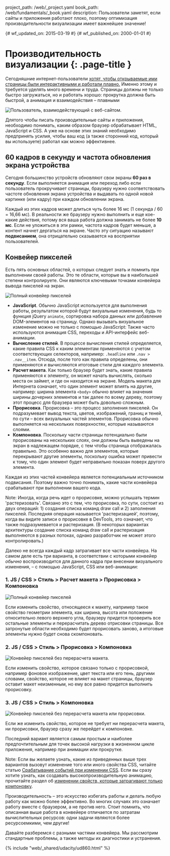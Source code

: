 project_path: /web/_project.yaml
book_path: /web/fundamentals/_book.yaml
description: Пользователи заметят, если сайты и приложения работают плохо, поэтому оптимизация производительности визуализации имеет важнейшее значение!

{# wf_updated_on: 2015-03-19 #}
{# wf_published_on: 2000-01-01 #}

# Производительность визуализации {: .page-title }



Сегодняшние интернет-пользователи <a href="http://paul.kinlan.me/what-news-readers-want/">хотят, чтобы открываемые ими страницы были интерактивными и работали плавно.</a> Именно этому и требуется уделять много времени и труда. Страницы должны не только быстро загружаться, но и работать хорошо: прокрутка должна быть быстрой, а анимация и взаимодействия – плавными

<img src="images/intro/response.jpg" class="center" alt="Пользователь, взаимодействующий с веб-сайтом.">

Длятого чтобы писать производительные сайты и приложения, необходимо понимать, каким образом браузер обрабатывает HTML, JavaScript и CSS. А уже на основе этих знаний необходимо предпринять усилия, чтобы ваш код (а также сторонний код, который вы используете) работал как можно эффективнее.

## 60 кадров в секунду и частота обновления экрана устройства

Сегодня большинство устройств обновляют свои экраны **60 раз в секунду**. Если выполняется анимация или переход либо если пользователь прокручивает страницы, браузеру нужно соответствовать частоте обновления экрана устройства и выдавать по одной новой картинке (или кадру) при каждом обновлении экрана.

Каждый из этих кадров может длиться чуть более 16 мс (1 секунда / 60 = 16,66 мс). В реальности же браузеру нужно выполнить и еще кое-какие действия, потому вся ваша работа должна занимать не более **10 мс**. Если не уложиться в эти рамки, частота кадров будет меньше, а контент начнет дергаться на экране. Часто эту ситуацию называют **подвисанием**, она отрицательно сказывается на восприятии пользователей.

## Конвейер пикселей
Есть пять основных областей, о которых следует знать и помнить при выполнении своей работы. Это те области, которые вы в наибольшей степени контролируете. Они являются ключевыми точками конвейера вывода пикселей на экран.

<img src="images/intro/frame-full.jpg" class="center" alt="Полный конвейер пикселей">

* **JavaScript**. Обычно JavaScript используется для выполнения работы, результатом которой будут визуальные изменения, будь то функция jQuery `animate`, сортировка набора данных или добавление DOM-элементов на страницу. Однако вызывать визуальное изменение можно не только с помощью JavaScript: Также часто используются анимация CSS, переходы и API-интерфейс веб-анимации.
* **Вычисление стилей**. В процессе вычисления стилей определяется, какие правила CSS к каким элементам применяются с учетом соответствующих селекторов, например: `.headline` или `.nav > .nav__item`. Отсюда, после того как правила определены, они применяются и вычисляются итоговые стили для каждого элемента.
* **Расчет макета**. Как только браузер будет знать, какие правила применяются к элементу, он может начать вычислять, сколько места он займет, и где он находится на экране. Модель макета для Интернета означает, что один элемент может влиять на другие, например: ширина элемента `<body>` обычно влияет на значения ширины дочерних элементов и так далее по всему дереву, поэтому этот процесс для браузера может быть довольно сложным.
* **Прорисовка**. Прорисовка – это процесс заполнения пикселей. Он подразумевает вывод текста, цветов, изображений, границ и теней, по сути – всех визуальных частей элементов. Прорисовка обычно выполняется на нескольких поверхностях, которые называются слоями.
* **Компоновка**. Поскольку части страницы потенциально были прорисованы на нескольких слоях, они должны быть выведены на экран в надлежащем порядке, с тем чтобы страница отображалась правильно. Это особенно важно для элементов, которые перекрывают другие элементы, поскольку ошибка может привести к тому, что один элемент будет неправильно показан поверх другого элемента.

Каждая из этих частей конвейера является потенциальным источником подвисания. Поэтому важно точно понимать, какие части конвейера срабатывают при выполнении вашего кода.

Note: Иногда, когда речь идет о прорисовке, можно услышать термин 'растеризовать'. Связано это с тем, что прорисовка, по сути, состоит из двух операций: 1) создания списка команд draw call и 2) заполнения пикселей.
Последняя операция называется 'растеризацией', поэтому, когда вы видите записи о прорисовке в DevTools, это означает, что также подразумевается и растеризация. (В некоторых вариантах архитектуры создание списка команд draw call и растеризация выполняются в разных потоках, однако разработчик не может этого контролировать.)

Далеко не всегда каждый кадр затрагивает все части конвейера. На самом деле есть три варианта, в соответствии с которыми конвейер _обычно_ воспроизводится для данного кадра при внесении визуального изменения, – с помощью JavaScript, CSS или веб-анимации:

### 1. JS / CSS > Стиль > Расчет макета > Прорисовка > Компоновка

<img src="images/intro/frame-full.jpg" class="center" alt="Полный конвейер пикселей">

Если изменить свойство, относящееся к макету, например такое свойство геометрии элемента, как ширина, высота или положение относительно левого верхнего угла, браузеру придется проверить все остальные элементы и перерасчитать дерево отрисовки страницы. Все затронутые области необходимо будет прорисовать заново, а итоговые элементы нужно будет снова скомпоновать.

### 2. JS / CSS > Стиль > Прорисовка > Компоновка

<img src="images/intro/frame-no-layout.jpg" class="center" alt="Конвейер пикселей без перерасчета макета.">

Если изменить свойство, которое связано только с прорисовкой, например фоновое изображение, цвет текста или его тень, другими словами, свойство, которое не влияет на макет страницы, браузер оставит макет неизменным, но ему все равно придется выполнить прорисовку.

### 3. JS / CSS > Стиль > Компоновка

<img src="images/intro/frame-no-layout-paint.jpg" class="center" alt="Конвейер пикселей без перерасчета макета или прорисовки.">

Если же изменить свойство, которое не требует ни перерасчета макета, ни прорисовки, браузер сразу же перейдет к компоновке.

Последний вариант является самым простым и наиболее предпочтительным для точек высокой нагрузки в жизненном цикле приложения, например при анимации или прокрутке.

Note: Если вы желаете узнать, какие из приведенных выше трех вариантов вызовут изменение того или иного свойства CSS, читайте статью <a href='http://csstriggers.com'>Срабатывание событий при изменении CSS</a>. Если вы сразу хотите узнать, как создавать высокопроизводительную анимацию, прочитайте раздел об <a href='stick-to-compositor-only-properties-and-manage-layer-count'>изменении свойств, которые затрагивают только компоновку</a>.

Производительность – это искусство избегать работы и делать любую работу как можно более эффективно. Во многих случаях это означает работу вместе с браузером, а не против него. Стоит помнить, что описанная выше работа в конвейере отличается по затратам вычислительных ресурсов: одни задачи являются более ресурсоемкими, чем другие!

Давайте разберемся с разными частями конвейера. Мы рассмотрим стандартные проблемы, а также методы их диагностики и устранения.


{% include "web/_shared/udacity/ud860.html" %}
